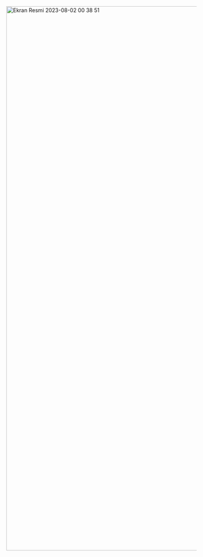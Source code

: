 <img width="1440" alt="Ekran Resmi 2023-08-02 00 38 51" src="https://github.com/AltasAhsen/Patika_JS_HW_1/assets/95769993/0cc297f4-1f38-4a27-81c0-a09c4c19fde5">
